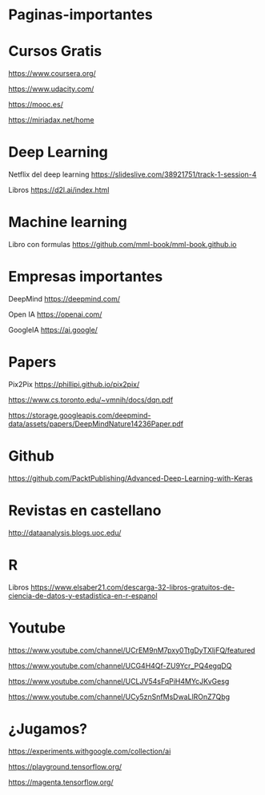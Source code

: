 # Paginas-importantes

# Cursos Gratis

https://www.coursera.org/

https://www.udacity.com/

https://mooc.es/

https://miriadax.net/home

# Deep Learning

Netflix del deep learning https://slideslive.com/38921751/track-1-session-4

Libros https://d2l.ai/index.html

# Machine learning

Libro con formulas https://github.com/mml-book/mml-book.github.io

# Empresas importantes

DeepMind https://deepmind.com/

Open IA https://openai.com/

GoogleIA https://ai.google/

# Papers

Pix2Pix
https://phillipi.github.io/pix2pix/

https://www.cs.toronto.edu/~vmnih/docs/dqn.pdf

https://storage.googleapis.com/deepmind-data/assets/papers/DeepMindNature14236Paper.pdf


# Github

https://github.com/PacktPublishing/Advanced-Deep-Learning-with-Keras


# Revistas en castellano

http://dataanalysis.blogs.uoc.edu/

# R

Libros https://www.elsaber21.com/descarga-32-libros-gratuitos-de-ciencia-de-datos-y-estadistica-en-r-espanol

# Youtube

https://www.youtube.com/channel/UCrEM9nM7pxy0TtgDyTXljFQ/featured

https://www.youtube.com/channel/UCG4H4Qf-ZU9Ycr_PQ4egqDQ

https://www.youtube.com/channel/UCLJV54sFqPiH4MYcJKvGesg

https://www.youtube.com/channel/UCy5znSnfMsDwaLlROnZ7Qbg


# ¿Jugamos?

https://experiments.withgoogle.com/collection/ai

https://playground.tensorflow.org/

https://magenta.tensorflow.org/
